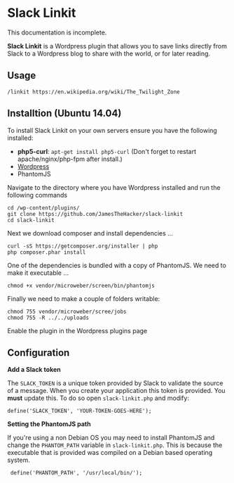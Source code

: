 Slack Linkit
============

This documentation is incomplete.

**Slack Linkit** is a Wordpress plugin that allows you to save links directly from Slack to a Wordpress blog to share with the world, or for later reading.

Usage
-----

    /linkit https://en.wikipedia.org/wiki/The_Twilight_Zone

Installtion (Ubuntu 14.04)
--------------------------

To install Slack Linkit on your own servers ensure you have the following installed:

* **php5-curl**: `apt-get install php5-curl` (Don't forget to restart apache/nginx/php-fpm after install.)
* [Wordpress](https://github.com/WordPress/WordPress) 
* PhantomJS

Navigate to the directory where you have Wordpress installed and run the following commands

    cd /wp-content/plugins/
    git clone https://github.com/JamesTheHacker/slack-linkit
    cd slack-linkit

Next we download composer and install dependencies ...

    curl -sS https://getcomposer.org/installer | php
    php composer.phar install

One of the dependencies is bundled with a copy of PhantomJS. We need to make it executable ...

    chmod +x vendor/microweber/screen/bin/phantomjs
    
Finally we need to make a couple of folders writable:

    chmod 755 vendor/microweber/scree/jobs
    chmod 755 -R ../../uploads

Enable the plugin in the Wordpress plugins page

Configuration
-------------

**Add a Slack token**

The `SLACK_TOKEN` is a unique token provided by Slack to validate the source of a message. When you create your application this token is provided. You **must** update this. To do so open `slack-linkit.php` and modify:

    define('SLACK_TOKEN', 'YOUR-TOKEN-GOES-HERE');

**Setting the PhantomJS path**

If you're using a non Debian OS you may need to install PhantomJS and change the `PHANTOM_PATH` variable in `slack-linkit.php`. This is because the executable that is provided was compiled on a Debian based operating system.

     define('PHANTOM_PATH', '/usr/local/bin/');

